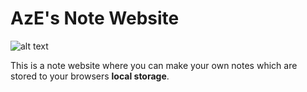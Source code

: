 AzE's Note Website
======


![alt text](https://i.ibb.co/hKN9NGs/notes.png)


This is a note website where you can make your own notes which are stored to your browsers **local storage**.

